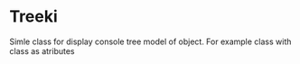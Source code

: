 # Treeki
Simle class for display console tree model of object.
For example class with class as atributes
